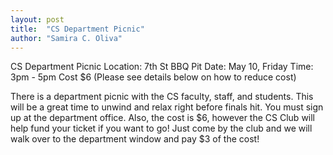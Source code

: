 ```yaml
---
layout: post
title:  "CS Department Picnic"
author: "Samira C. Oliva"
---
```


CS Department Picnic
Location: 7th St BBQ Pit
Date: May 10, Friday
Time: 3pm - 5pm
Cost $6 (Please see details below on how to reduce cost)

There is a department picnic with the CS faculty, staff, and students. This will be a great time to unwind and relax right before finals hit. You must sign up at the department office. Also, the cost is $6, however the CS Club will help fund your ticket if you want to go! Just come by the club and we will walk over to the department window and pay $3 of the cost!


